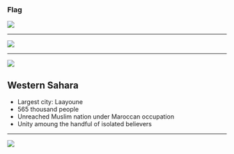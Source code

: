 ### Flag

![](https://upload.wikimedia.org/wikipedia/commons/2/26/Flag_of_the_Sahrawi_Arab_Democratic_Republic.svg)

---

![](https://upload.wikimedia.org/wikipedia/commons/0/07/Sahrawi_Arab_Democratic_Republic_%28orthographic_projection%29.svg)

---

![](https://res.cloudinary.com/kiekies/image/upload/v1682877095/prayer/gtkcmp5mvx30npwwppbn.jpg)

## Western Sahara

- Largest city: Laayoune
- 565 thousand people
- Unreached Muslim nation under Maroccan occupation
- Unity amoung the handful of isolated believers

---

![](https://player.vimeo.com/video/81014124)
